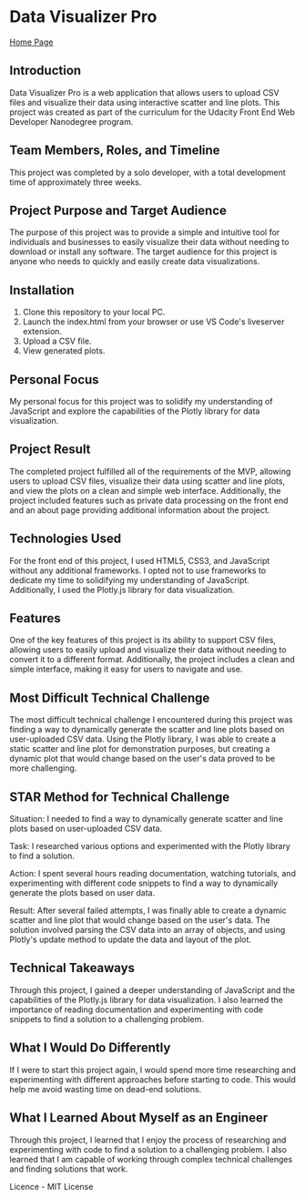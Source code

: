 # Data Visualizer Pro
[Home Page](!https://drive.google.com/file/d/12PKSIjk3idPEbtZVhyxFtWorLu7k7Zeq/view?usp=sharing)

## Introduction

Data Visualizer Pro is a web application that allows users to upload CSV files and visualize their data using interactive scatter and line plots. This project was created as part of the curriculum for the Udacity Front End Web Developer Nanodegree program.


## Team Members, Roles, and Timeline

This project was completed by a solo developer, with a total development time of approximately three weeks.

## Project Purpose and Target Audience

The purpose of this project was to provide a simple and intuitive tool for individuals and businesses to easily visualize their data without needing to download or install any software. The target audience for this project is anyone who needs to quickly and easily create data visualizations.

## Installation
1. Clone this repository to your local PC.
2. Launch the index.html from your browser or use VS Code's liveserver extension.
3. Upload a CSV file.
4. View generated plots.

## Personal Focus

My personal focus for this project was to solidify my understanding of JavaScript and explore the capabilities of the Plotly library for data visualization.

## Project Result

The completed project fulfilled all of the requirements of the MVP, allowing users to upload CSV files, visualize their data using scatter and line plots, and view the plots on a clean and simple web interface. Additionally, the project included features such as private data processing on the front end and an about page providing additional information about the project.

## Technologies Used

For the front end of this project, I used HTML5, CSS3, and JavaScript without any additional frameworks. I opted not to use frameworks to dedicate my time to solidifying my understanding of JavaScript. Additionally, I used the Plotly.js library for data visualization.

## Features

One of the key features of this project is its ability to support CSV files, allowing users to easily upload and visualize their data without needing to convert it to a different format. Additionally, the project includes a clean and simple interface, making it easy for users to navigate and use.

## Most Difficult Technical Challenge

The most difficult technical challenge I encountered during this project was finding a way to dynamically generate the scatter and line plots based on user-uploaded CSV data. Using the Plotly library, I was able to create a static scatter and line plot for demonstration purposes, but creating a dynamic plot that would change based on the user's data proved to be more challenging.

## STAR Method for Technical Challenge

Situation: I needed to find a way to dynamically generate scatter and line plots based on user-uploaded CSV data.

Task: I researched various options and experimented with the Plotly library to find a solution.

Action: I spent several hours reading documentation, watching tutorials, and experimenting with different code snippets to find a way to dynamically generate the plots based on user data.

Result: After several failed attempts, I was finally able to create a dynamic scatter and line plot that would change based on the user's data. The solution involved parsing the CSV data into an array of objects, and using Plotly's update method to update the data and layout of the plot.

## Technical Takeaways

Through this project, I gained a deeper understanding of JavaScript and the capabilities of the Plotly.js library for data visualization. I also learned the importance of reading documentation and experimenting with code snippets to find a solution to a challenging problem.

## What I Would Do Differently

If I were to start this project again, I would spend more time researching and experimenting with different approaches before starting to code. This would help me avoid wasting time on dead-end solutions.

## What I Learned About Myself as an Engineer

Through this project, I learned that I enjoy the process of researching and experimenting with code to find a solution to a challenging problem. I also learned that I am capable of working through complex technical challenges and finding solutions that work.

Licence - MIT License
